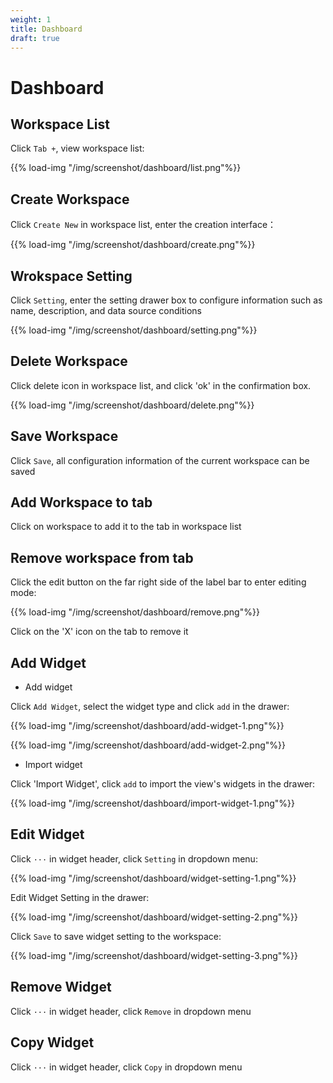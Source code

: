 ```yaml
---
weight: 1
title: Dashboard
draft: true
---
```


# Dashboard

## Workspace List

Click `Tab +`, view workspace list:

{{% load-img "/img/screenshot/dashboard/list.png"%}}

## Create Workspace

Click `Create New` in workspace list, enter the creation interface：

{{% load-img "/img/screenshot/dashboard/create.png"%}}

## Wrokspace Setting

Click `Setting`, enter the setting drawer box to configure information such as name, description, and data source conditions

{{% load-img "/img/screenshot/dashboard/setting.png"%}}

## Delete Workspace

Click delete icon in workspace list, and click 'ok' in the confirmation box.

{{% load-img "/img/screenshot/dashboard/delete.png"%}}

## Save Workspace

Click `Save`, all configuration information of the current workspace can be saved

## Add Workspace to tab

Click on workspace to add it to the tab in workspace list

## Remove workspace from tab

Click the edit button on the far right side of the label bar to enter editing mode:

{{% load-img "/img/screenshot/dashboard/remove.png"%}}

Click on the 'X' icon on the tab to remove it

## Add Widget

- Add widget

Click `Add Widget`, select the widget type and click `add` in the drawer:

{{% load-img "/img/screenshot/dashboard/add-widget-1.png"%}}

{{% load-img "/img/screenshot/dashboard/add-widget-2.png"%}}

- Import widget

Click 'Import Widget', click `add` to import the view's widgets in the drawer:

{{% load-img "/img/screenshot/dashboard/import-widget-1.png"%}}

## Edit Widget

Click `···` in widget header, click `Setting` in dropdown menu:

{{% load-img "/img/screenshot/dashboard/widget-setting-1.png"%}}

Edit Widget Setting in the drawer:

{{% load-img "/img/screenshot/dashboard/widget-setting-2.png"%}}

Click `Save` to save widget setting to the workspace:

{{% load-img "/img/screenshot/dashboard/widget-setting-3.png"%}}

## Remove Widget

Click `···` in widget header, click `Remove` in dropdown menu

## Copy Widget

Click `···` in widget header, click `Copy` in dropdown menu
